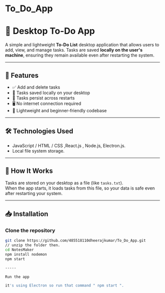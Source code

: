# To_Do_App

# 📝 Desktop To-Do App

A simple and lightweight **To-Do List** desktop application that allows users to add, view, and manage tasks. Tasks are saved **locally on the user's machine**, ensuring they remain available even after restarting the system.

---

## 🚀 Features

- ✅ Add and delete tasks
- 💾 Tasks saved locally on your desktop
- 🔄 Tasks persist across restarts
- 🖥️ No internet connection required
- 🧩 Lightweight and beginner-friendly codebase

---

## 🛠️ Technologies Used

- JavaScript / HTML / CSS ,React.js , Node.js, Electron.js.
- Local file system storage.

---

## 📂 How It Works

Tasks are stored on your desktop as a file (like `tasks.txt`).  
When the app starts, it loads tasks from this file, so your data is safe even after restarting your system.

---
## 📥 Installation

### Clone the repository

```bash
git clone https://github.com/485518110dheerajkumar/To_Do_App.git
// unzip the folder then.
cd NotesMaker
npm install nodemon
npm start

-----

Run the app

it's using Electron so run that command " npm start ".
